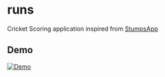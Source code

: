 # runs

Cricket Scoring application inspired from [StumpsApp](https://stumpsapp.com/)

## Demo

[![Demo](https://img.youtube.com/vi/nMlFzRKamsQ/0.jpg)](https://www.youtube.com/watch?v=nMlFzRKamsQ)

